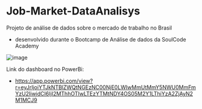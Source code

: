 # Job-Market-DataAnalisys
Projeto de análise de dados sobre o mercado de trabalho no Brasil

- desenvolvido durante o Bootcamp de Análise de dados da SoulCode Academy

![image](https://github.com/askazera/Job-Market-DataAnalisys/assets/69489386/9d51aff7-3988-4d1d-a2f2-9e4d7454c2a2)

Link do dashboard no PowerBi:

- https://app.powerbi.com/view?r=eyJrIjoiYTJkNTBlZWQtNGEzNC00NjE0LWIwMmUtMmY5NWU0MmFmYzU2IiwidCI6IjI2MThhOTIwLTEzYTMtNDY4OS05M2Y1LThiYzA2ZjAyN2M1MCJ9
